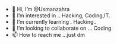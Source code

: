 - 👋 Hi, I’m @Usmanzahra
- 👀 I’m interested in .. Hacking, Coding,IT.
- 🌱 I’m currently learning . Hacking..
- 💞️ I’m looking to collaborate on ... Coding
- 📫 How to reach me ...just dm

<!---
Usmanzahra/Usmanzahra is a ✨ special ✨ repository because its `README.md` (this file) appears on your GitHub profile.
You can click the Preview link to take a look at your changes.
--->
